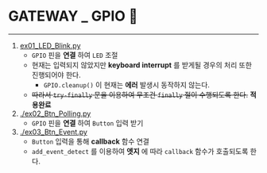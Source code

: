 # GATEWAY _ GPIO 📡
---
1. [ex01_LED_Blink.py](./ex01_LED_Blink.py)
	- `GPIO` 핀을 **연결** 하여 `LED` 조절
    - 현재는 입력되지 않았지만 **keyboard interrupt** 를 받게될 경우의 처리 또한 진행되어야 한다.
    	- `GPIO.cleanup()` 이 현재는 **에러** 발생시 동작하지 않는다.
    - ~~따라서 `try-finally` 문을 이용하여 무조건 `finally` 절이 수행되도록 한다.~~ **적용완료**
2. [./ex02_Btn_Polling.py](./ex02_Btn_Polling.py)
    - `GPIO` 핀을 **연결** 하여 `Button` 입력 받기
3. [./ex03_Btn_Event.py](./ex03_Btn_Event.py)
    - `Button` 입력을 통해 **callback** 함수 연결
    - `add_event_detect` 를 이용하여 **엣지** 에 따라 `callback` 함수가 호출되도록 한다.

